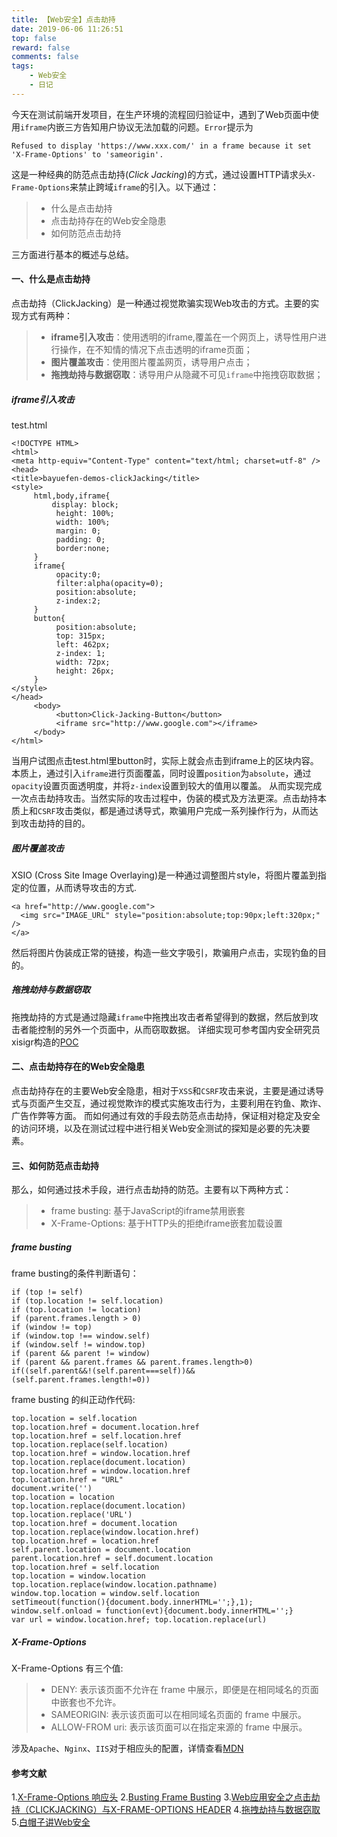 ```yaml
---
title: 【Web安全】点击劫持
date: 2019-06-06 11:26:51
top: false
reward: false
comments: false
tags:
    - Web安全
    - 日记
---
```


今天在测试前端开发项目，在生产环境的流程回归验证中，遇到了Web页面中使用`iframe`内嵌三方告知用户协议无法加载的问题。`Error`提示为
````
Refused to display 'https://www.xxx.com/' in a frame because it set 'X-Frame-Options' to 'sameorigin'.
````
这是一种经典的防范点击劫持(*Click Jacking*)的方式，通过设置HTTP请求头`X-Frame-Options`来禁止跨域`iframe`的引入。以下通过：
> * 什么是点击劫持
> * 点击劫持存在的Web安全隐患
> * 如何防范点击劫持

三方面进行基本的概述与总结。

<!-- more -->

#### 一、什么是点击劫持
点击劫持（ClickJacking）是一种通过视觉欺骗实现Web攻击的方式。主要的实现方式有两种：
> * **iframe引入攻击**：使用透明的iframe,覆盖在一个网页上，诱导性用户进行操作，在不知情的情况下点击透明的iframe页面；
> * **图片覆盖攻击**：使用图片覆盖网页，诱导用户点击；
> * **拖拽劫持与数据窃取**：诱导用户从隐藏不可见`iframe`中拖拽窃取数据；


##### iframe引入攻击
test.html
````
<!DOCTYPE HTML>
<html>
<meta http-equiv="Content-Type" content="text/html; charset=utf-8" />
<head>
<title>bayuefen-demos-clickJacking</title>
<style>
     html,body,iframe{
         display: block;
          height: 100%;
          width: 100%;
          margin: 0;
          padding: 0;
          border:none;
     }
     iframe{
          opacity:0;
          filter:alpha(opacity=0);
          position:absolute;
          z-index:2;
     }
     button{
          position:absolute;
          top: 315px;
          left: 462px;
          z-index: 1;
          width: 72px;
          height: 26px;
     }
</style>
</head>
     <body>
          <button>Click-Jacking-Button</button>
          <iframe src="http://www.google.com"></iframe>
     </body>
</html>
````

当用户试图点击test.html里button时，实际上就会点击到iframe上的区块内容。
本质上，通过引入`iframe`进行页面覆盖，同时设置`position`为`absolute`，通过`opacity`设置页面透明度，并将`z-index`设置到较大的值用以覆盖。
从而实现完成一次点击劫持攻击。当然实际的攻击过程中，伪装的模式及方法更深。点击劫持本质上和`CSRF`攻击类似，都是通过诱导式，欺骗用户完成一系列操作行为，从而达到攻击劫持的目的。

##### 图片覆盖攻击
XSIO (Cross Site Image Overlaying)是一种通过调整图片style，将图片覆盖到指定的位置，从而诱导攻击的方式.
````
<a href="http://www.google.com">
  <img src="IMAGE_URL" style="position:absolute;top:90px;left:320px;" />
</a>
````
然后将图片伪装成正常的链接，构造一些文字吸引，欺骗用户点击，实现钓鱼的目的。

##### 拖拽劫持与数据窃取
拖拽劫持的方式是通过隐藏`iframe`中拖拽出攻击者希望得到的数据，然后放到攻击者能控制的另外一个页面中，从而窃取数据。
详细实现可参考国内安全研究员xisigr构造的[POC](https://book.2cto.com/201208/1996.html)

#### 二、点击劫持存在的Web安全隐患
点击劫持存在的主要Web安全隐患，相对于`XSS`和`CSRF`攻击来说，主要是通过诱导式与页面产生交互，通过视觉欺诈的模式实施攻击行为，主要利用在钓鱼、欺诈、广告作弊等方面。
而如何通过有效的手段去防范点击劫持，保证相对稳定及安全的访问环境，以及在测试过程中进行相关Web安全测试的探知是必要的先决要素。

#### 三、如何防范点击劫持
那么，如何通过技术手段，进行点击劫持的防范。主要有以下两种方式：
> * frame busting: 基于JavaScript的iframe禁用嵌套
> * X-Frame-Options: 基于HTTP头的拒绝iframe嵌套加载设置

##### frame busting
frame busting的条件判断语句：
````
if (top != self)
if (top.location != self.location)
if (top.location != location)
if (parent.frames.length > 0)
if (window != top)
if (window.top !== window.self)
if (window.self != window.top)
if (parent && parent != window)
if (parent && parent.frames && parent.frames.length>0)
if((self.parent&&!(self.parent===self))&&(self.parent.frames.length!=0))
````

frame busting 的纠正动作代码:
````
top.location = self.location
top.location.href = document.location.href
top.location.href = self.location.href
top.location.replace(self.location)
top.location.href = window.location.href
top.location.replace(document.location)
top.location.href = window.location.href
top.location.href = "URL"
document.write('')
top.location = location
top.location.replace(document.location)
top.location.replace('URL')
top.location.href = document.location
top.location.replace(window.location.href)
top.location.href = location.href
self.parent.location = document.location
parent.location.href = self.document.location
top.location.href = self.location
top.location = window.location
top.location.replace(window.location.pathname)
window.top.location = window.self.location
setTimeout(function(){document.body.innerHTML='';},1);
window.self.onload = function(evt){document.body.innerHTML='';}
var url = window.location.href; top.location.replace(url)
````

##### X-Frame-Options
X-Frame-Options 有三个值:
> * DENY: 表示该页面不允许在 frame 中展示，即便是在相同域名的页面中嵌套也不允许。
> * SAMEORIGIN: 表示该页面可以在相同域名页面的 frame 中展示。
> * ALLOW-FROM uri: 表示该页面可以在指定来源的 frame 中展示。

涉及`Apache`、`Nginx`、`IIS`对于相应头的配置，详情查看[MDN](https://developer.mozilla.org/zh-CN/docs/Web/HTTP/X-Frame-Options)

#### 参考文献
1.[X-Frame-Options 响应头](https://developer.mozilla.org/zh-CN/docs/Web/HTTP/X-Frame-Options)
2.[Busting Frame Busting](https://www.cnblogs.com/LittleHann/p/3386055.html)
3.[Web应用安全之点击劫持（CLICKJACKING）与X-FRAME-OPTIONS HEADER](https://www.cnblogs.com/xuanhun/p/3610981.html)
4.[拖拽劫持与数据窃取](https://book.2cto.com/201208/1996.html)
5.[白帽子讲Web安全](https://book.douban.com/subject/10546925)

